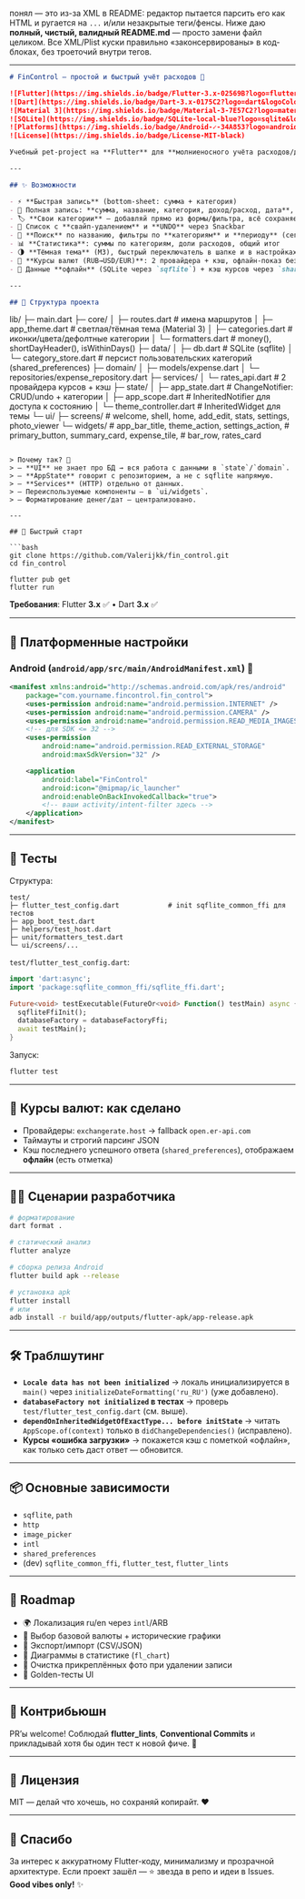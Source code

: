 понял — это из-за XML в README: редактор пытается парсить его как HTML и ругается на `...` и/или незакрытые теги/фенсы. Ниже даю **полный, чистый, валидный README.md** — просто замени файл целиком. Все XML/Plist куски правильно «законсервированы» в код-блоках, без троеточий внутри тегов.

---

```markdown
# FinControl — простой и быстрый учёт расходов 💸

![Flutter](https://img.shields.io/badge/Flutter-3.x-02569B?logo=flutter&logoColor=white)
![Dart](https://img.shields.io/badge/Dart-3.x-0175C2?logo=dart&logoColor=white)
![Material 3](https://img.shields.io/badge/Material-3-7E57C2?logo=materialdesign&logoColor=white)
![SQLite](https://img.shields.io/badge/SQLite-local-blue?logo=sqlite&logoColor=white)
![Platforms](https://img.shields.io/badge/Android-✓-34A853?logo=android&logoColor=white)
![License](https://img.shields.io/badge/License-MIT-black)

Учебный pet-project на **Flutter** для **молниеносного учёта расходов/доходов**: локальная БД, фото чеков, умные фильтры, статистика, тёмная тема и офлайн-курсы валют. 🚀

---

## ✨ Возможности

- ⚡️ **Быстрая запись** (bottom-sheet: сумма + категория)
- 📝 Полная запись: **сумма, название, категория, доход/расход, дата**, **фото чека** (камера)
- 🏷️ **Свои категории** — добавляй прямо из формы/фильтра, всё сохраняется локально
- 🧹 Список с **свайп-удалением** и **UNDO** через Snackbar
- 🔎 **Поиск** по названию, фильтры по **категориям** и **периоду** (сегодня / 7 / 30 дней / всё)
- 📊 **Статистика**: суммы по категориям, доли расходов, общий итог
- 🌗 **Тёмная тема** (M3), быстрый переключатель в шапке и в настройках
- 💱 **Курсы валют (RUB→USD/EUR)**: 2 провайдера + кэш, офлайн-показ без падений
- 💾 Данные **офлайн** (SQLite через `sqflite`) + кэш курсов через `shared_preferences`

---

## 🧭 Структура проекта

```

lib/
├─ main.dart
├─ core/
│  ├─ routes.dart             # имена маршрутов
│  ├─ app\_theme.dart          # светлая/тёмная тема (Material 3)
│  ├─ categories.dart         # иконки/цвета/дефолтные категории
│  └─ formatters.dart         # money(), shortDayHeader(), isWithinDays()
├─ data/
│  ├─ db.dart                 # SQLite (sqflite)
│  └─ category\_store.dart     # персист пользовательских категорий (shared\_preferences)
├─ domain/
│  ├─ models/expense.dart
│  └─ repositories/expense\_repository.dart
├─ services/
│  └─ rates\_api.dart          # 2 провайдера курсов + кэш
├─ state/
│  ├─ app\_state.dart          # ChangeNotifier: CRUD/undo + категории
│  ├─ app\_scope.dart          # InheritedNotifier для доступа к состоянию
│  └─ theme\_controller.dart   # InheritedWidget для темы
└─ ui/
├─ screens/                # welcome, shell, home, add\_edit, stats, settings, photo\_viewer
└─ widgets/                # app\_bar\_title, theme\_action, settings\_action,
\# primary\_button, summary\_card, expense\_tile,
\# bar\_row, rates\_card

````

> Почему так? 🧩  
> – **UI** не знает про БД → вся работа с данными в `state`/`domain`.  
> – **AppState** говорит с репозиторием, а не с sqflite напрямую.  
> – **Services** (HTTP) отдельно от данных.  
> – Переиспользуемые компоненты — в `ui/widgets`.  
> – Форматирование денег/дат — централизовано.

---

## 🚀 Быстрый старт

```bash
git clone https://github.com/Valerijkk/fin_control.git
cd fin_control

flutter pub get
flutter run
````

**Требования**: Flutter **3.x** ✅  •  Dart **3.x** ✅

---

## 🔌 Платформенные настройки

### Android (`android/app/src/main/AndroidManifest.xml`) 📱

```xml
<manifest xmlns:android="http://schemas.android.com/apk/res/android"
    package="com.yourname.fincontrol.fin_control">
    <uses-permission android:name="android.permission.INTERNET" />
    <uses-permission android:name="android.permission.CAMERA" />
    <uses-permission android:name="android.permission.READ_MEDIA_IMAGES" />
    <!-- для SDK <= 32 -->
    <uses-permission
        android:name="android.permission.READ_EXTERNAL_STORAGE"
        android:maxSdkVersion="32" />

    <application
        android:label="FinControl"
        android:icon="@mipmap/ic_launcher"
        android:enableOnBackInvokedCallback="true">
        <!-- ваши activity/intent-filter здесь -->
    </application>
</manifest>
```


---

## 🧪 Тесты

Структура:

```
test/
├─ flutter_test_config.dart            # init sqflite_common_ffi для тестов
├─ app_boot_test.dart
├─ helpers/test_host.dart
├─ unit/formatters_test.dart
└─ ui/screens/...
```

`test/flutter_test_config.dart`:

```dart
import 'dart:async';
import 'package:sqflite_common_ffi/sqflite_ffi.dart';

Future<void> testExecutable(FutureOr<void> Function() testMain) async {
  sqfliteFfiInit();
  databaseFactory = databaseFactoryFfi;
  await testMain();
}
```

Запуск:

```bash
flutter test
```

---

## 💱 Курсы валют: как сделано

* Провайдеры: `exchangerate.host` → fallback `open.er-api.com`
* Таймауты и строгий парсинг JSON
* Кэш последнего успешного ответа (`shared_preferences`), отображаем **офлайн** (есть отметка)

---

## 🧑‍💻 Сценарии разработчика

```bash
# форматирование
dart format .

# статический анализ
flutter analyze

# сборка релиза Android
flutter build apk --release

# установка apk
flutter install
# или
adb install -r build/app/outputs/flutter-apk/app-release.apk
```

---

## 🛠️ Траблшутинг

* **`Locale data has not been initialized`** → локаль инициализируется в `main()` через `initializeDateFormatting('ru_RU')` (уже добавлено).
* **`databaseFactory not initialized` в тестах** → проверь `test/flutter_test_config.dart` (см. выше).
* **`dependOnInheritedWidgetOfExactType... before initState`** → читать `AppScope.of(context)` только в `didChangeDependencies()` (исправлено).
* **Курсы «ошибка загрузки»** → покажется кэш с пометкой «офлайн», как только сеть даст ответ — обновится.

---

## 📦 Основные зависимости

* `sqflite`, `path`
* `http`
* `image_picker`
* `intl`
* `shared_preferences`
* (dev) `sqflite_common_ffi`, `flutter_test`, `flutter_lints`

---

## 🔮 Roadmap

* 🌍 Локализация ru/en через `intl`/ARB
* 💱 Выбор базовой валюты + исторические графики
* 🧾 Экспорт/импорт (CSV/JSON)
* 🍰 Диаграммы в статистике (`fl_chart`)
* 🧹 Очистка прикреплённых фото при удалении записи
* 🧪 Golden-тесты UI

---

## 🤝 Контрибьюшн

PR’ы welcome! Соблюдай **flutter\_lints**, **Conventional Commits** и прикладывай хотя бы один тест к новой фиче. 🧪

---

## 📄 Лицензия

MIT — делай что хочешь, но сохраняй копирайт. ♥️

---

## 🙌 Спасибо

За интерес к аккуратному Flutter-коду, минимализму и прозрачной архитектуре.
Если проект зашёл — ⭐ звезда в репо и идеи в Issues.
**Good vibes only!** ✨
